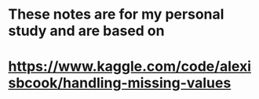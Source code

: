 # These notes are for my personal study and are based on
# https://www.kaggle.com/code/alexisbcook/handling-missing-values

